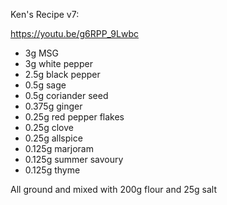 Ken's Recipe v7:

https://youtu.be/g6RPP_9Lwbc

* 3g MSG
* 3g white pepper
* 2.5g black pepper
* 0.5g sage
* 0.5g coriander seed
* 0.375g ginger
* 0.25g red pepper flakes
* 0.25g clove
* 0.25g allspice
* 0.125g marjoram
* 0.125g summer savoury
* 0.125g thyme

All ground and mixed with 200g flour and 25g salt 